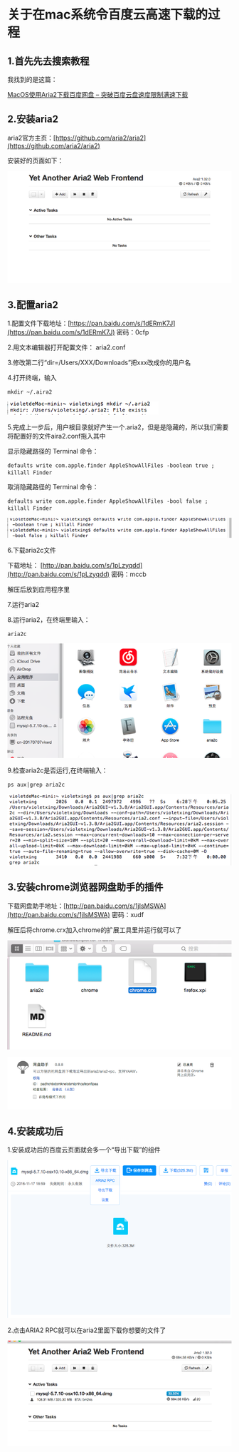 # 关于在mac系统令百度云高速下载的过程

## 1.首先先去搜索教程

我找到的是这篇：

[MacOS使用Aria2下载百度网盘 – 突破百度云盘速度限制满速下载](https://www.isofts.org/macos-aria2-baiduyun/)

## 2.安装aria2

aria2官方主页：[https://github.com/aria2/aria2](https://github.com/aria2/aria2)

安装好的页面如下：

![](aria2界面.png)

## 3.配置aria2

1.配置文件下载地址：[https://pan.baidu.com/s/1dERmK7J](https://pan.baidu.com/s/1dERmK7J) 密码：0cfp

2.用文本编辑器打开配置文件： aria2.conf

3.修改第二行“dir=/Users/XXX/Downloads”把xxx改成你的用户名

4.打开终端，输入

```
mkdir ~/.aira2
```

![](1.png)

5.完成上一步后，用户根目录就好产生一个.aria2，但是是隐藏的，所以我们需要将配置好的文件aira2.conf拖入其中

显示隐藏路径的 Terminal 命令：
```
defaults write com.apple.finder AppleShowAllFiles -boolean true ; killall Finder
```

取消隐藏路径的 Terminal 命令：
```
defaults write com.apple.finder AppleShowAllFiles -bool false ; killall Finder
```
![](2.png)

6.下载aria2c文件

下载地址： [http://pan.baidu.com/s/1pLzyqdd](http://pan.baidu.com/s/1pLzyqdd)
密码：mccb

解压后放到应用程序里

7.运行aria2

8.运行aria2，在终端里输入：

```
aria2c
```

![](aria2c.png)

9.检查aria2c是否运行,在终端输入：

```
ps aux|grep aria2c
```
![](aria2c正常运行.png)

## 3.安装chrome浏览器网盘助手的插件

下载网盘助手地址：[http://pan.baidu.com/s/1jIsMSWA](http://pan.baidu.com/s/1jIsMSWA)
密码：xudf

解压后将chrome.crx加入chrome的扩展工具里并运行就可以了

![](chorome.png)


![](网盘助手.png)

## 4.安装成功后

1.安装成功后的百度云页面就会多一个“导出下载”的组件

![](mysql百度云页面.png)

2.点击ARIA2 RPC就可以在aria2里面下载你想要的文件了

![](aria2下载页面.png)







